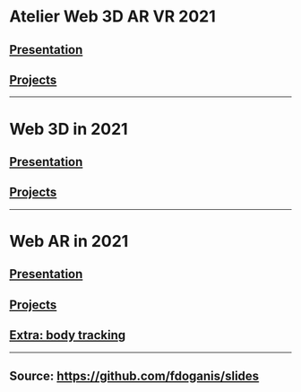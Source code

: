 # Atelier Web 3D AR VR 2021

## [Presentation](https://filetransfer.extranet.3ds.com/)

## [Projects](./web3d_projects_20210127.html)

---

# Web 3D in 2021

## [Presentation](./web3d_presentation_20210127.html)

## [Projects](./web3d_projects_20210127.html)

---

# Web AR in 2021

## [Presentation](./ar_presentation_20210201.html)

## [Projects](./ar_projects_20210201.html)

## [Extra: body tracking](./bodytracking.md)
---

## Source: https://github.com/fdoganis/slides
